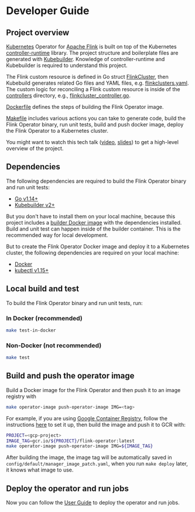 # Developer Guide

## Project overview

[Kubernetes](https://kubernetes.io/) Operator for [Apache Flink](https://flink.apache.org)
is built on top of the Kubernetes [controller-runtime](https://github.com/kubernetes-sigs/controller-runtime)
library. The project structure and boilerplate files are generated with
[Kubebuilder](https://github.com/kubernetes-sigs/kubebuilder). Knowledge of
controller-runtime and Kubebuilder is required to understand this project.

The Flink custom resource is defined in Go struct [FlinkCluster](../api/v1beta1/flinkcluster_types.go),
then Kubebuild generates related Go files and YAML files, e.g.
[flinkclusters.yaml](../config/crd/bases/flinkoperator.k8s.io_flinkclusters.yaml).
The custom logic for reconciling a Flink custom resource is inside of the
[controllers](../controllers) directory, e.g., [flinkcluster_controller.go](../controllers/flinkcluster_controller.go).

[Dockerfile](../Dockerfile) defines the steps of building the Flink Operator
image.

[Makefile](../Makefile) includes various actions you can take to generate
code, build the Flink Operator binary, run unit tests, build and push docker
image, deploy the Flink Operator to a Kubernetes cluster.

You might want to watch this tech talk ([video](https://www.youtube.com/watch?v=MXj4lo8XHUE), [slides](https://github.com/GoogleCloudPlatform/flink-on-k8s-operator/blob/master/docs/apache-flink-on-kubernetes-operator-20200212.pdf)) to get a high-level overview of the project.

## Dependencies

The following dependencies are required to build the Flink Operator binary and
run unit tests:

* [Go v1.14+](https://golang.org/)
* [Kubebuilder v2+](https://github.com/kubernetes-sigs/kubebuilder)

But you don't have to install them on your local machine, because this project
includes a [builder Docker image](../Dockerfile.builder) with the dependencies
installed. Build and unit test can happen inside of the builder container. This
is the recommended way for local development.

But to create the Flink Operator Docker image and deploy it to a Kubernetes
cluster, the following dependencies are required on your local machine:

* [Docker](https://docs.docker.com/install/)
* [kubectl v1.15+](https://kubernetes.io/docs/tasks/tools/install-kubectl/)

## Local build and test

To build the Flink Operator binary and run unit tests, run:

### In Docker (recommended)

```bash
make test-in-docker
```

### Non-Docker (not recommended)

```bash
make test
```

## Build and push the operator image

Build a Docker image for the Flink Operator and then push it to an image
registry with

```bash
make operator-image push-operator-image IMG=<tag>
```

For example, if you are using [Google Container Registry](https://cloud.google.com/container-registry/docs/),
follow the instructions [here](https://cloud.google.com/container-registry/docs/pushing-and-pulling)
to set it up, then build the image and push it to GCR with:

```bash
PROJECT=<gcp-project>
IMAGE_TAG=gcr.io/${PROJECT}/flink-operator:latest
make operator-image push-operator-image IMG=${IMAGE_TAG}
```

After building the image, the image tag will be automatically saved in
`config/default/manager_image_patch.yaml`, when you run `make deploy` later,
it knows what image to use.

## Deploy the operator and run jobs

Now you can follow the [User Guide](./user_guide.md) to deploy the operator
and run jobs.
